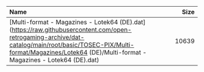 |Name|Size|
|:---|---:|
|[Multi-format - Magazines - Lotek64 (DE).dat](https://raw.githubusercontent.com/open-retrogaming-archive/dat-catalog/main/root/basic/TOSEC-PIX/Multi-format/Magazines/Lotek64 (DE)/Multi-format - Magazines - Lotek64 (DE).dat)|10639|

